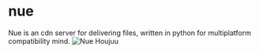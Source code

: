 # nue
Nue is an cdn server for delivering files, written in python for multiplatform compatibility mind.
![Nue Houjuu](https://atomsnow.s-ul.eu/OQ9ifEnQ)
